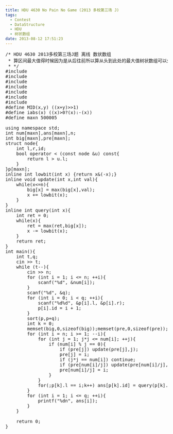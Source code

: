 ```yaml
---
title: HDU 4630 No Pain No Game (2013 多校第三场 J)
tags:
  - Contest
  - DataStructure
  - HDU
  - 树状数组
date: 2013-08-12 17:51:23
---
```


<pre class="brush:cpp">
/* HDU 4630 2013多校第三场J题 离线 数状数组
 * 算区间最大值得时候因为是从后往前所以算从头到此处的最大值树状数组可以处理
 * */
#include <iostream>
#include <cstdio>
#include <algorithm>
#include <cstring>
#include <cmath>
#include <queue>
#include <vector>
#define MID(x,y) ((x+y)>>1)
#define iabs(x) ((x)>0?(x):-(x))
#define maxn 500005

using namespace std;
int num[maxn],ans[maxn],n;
int big[maxn],pre[maxn];
struct node{
	int l,r,id;
	bool operator < (const node &u) const{
		return l > u.l;
	}
}p[maxn];
inline int lowbit(int x) {return x&(-x);} 
inline void update(int x,int val){
	while(x<=n){
		big[x] = max(big[x],val);
		x += lowbit(x);
	}
}
inline int query(int x){
	int ret = 0;
	while(x){
		ret = max(ret,big[x]);
		x -= lowbit(x);
	}
	return ret;
}
int main(){
	int t,q;
	cin >> t;
	while (t--){
		cin >> n;
		for (int i = 1; i <= n; ++i){
			scanf("%d", &num[i]);
		} 
		scanf("%d", &q);
		for (int i = 0; i < q; ++i){
			scanf("%d%d", &p[i].l, &p[i].r);
			p[i].id = i + 1;
		}
		sort(p,p+q);
		int k = 0;
		memset(big,0,sizeof(big));memset(pre,0,sizeof(pre));
		for (int i = n; i >= 1; --i){
			for (int j = 1; j*j <= num[i]; ++j){
				if (num[i] % j == 0){
					if (pre[j]) update(pre[j],j);
					pre[j] = i;
					if (j*j == num[i]) continue;
					if (pre[num[i]/j]) update(pre[num[i]/j],num[i]/j);
					pre[num[i]/j] = i;
				}
			}
			for(;p[k].l == i;k++) ans[p[k].id] = query(p[k].r);
		}
		for (int i = 1; i <= q; ++i){
			printf("%dn", ans[i]);
		}
	}

	return 0;
}</pre>

	 